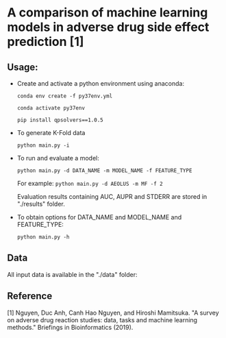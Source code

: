 # A comparison of machine learning models in adverse drug side effect prediction [1]
## Usage:

- Create and activate a python environment using anaconda:

    `conda env create -f py37env.yml`
    
    `conda activate py37env`
    
    ```pip install qpsolvers==1.0.5```



- To generate K-Fold data

    `python main.py -i`

- To run and evaluate a model:

    `python main.py -d DATA_NAME -m MODEL_NAME -f FEATURE_TYPE` 
    
    For example:
    `python main.py -d AEOLUS -m MF -f 2
    `

    Evaluation results containing AUC, AUPR and STDERR are stored in "./results" folder.


- To obtain options for DATA_NAME and MODEL_NAME and FEATURE_TYPE:

    `python main.py -h`


## Data

All input data is available in the "./data" folder:

 
## Reference
[1] Nguyen, Duc Anh, Canh Hao Nguyen, and Hiroshi Mamitsuka. "A survey on adverse drug reaction studies: data, tasks and machine learning methods." Briefings in Bioinformatics (2019).
 




